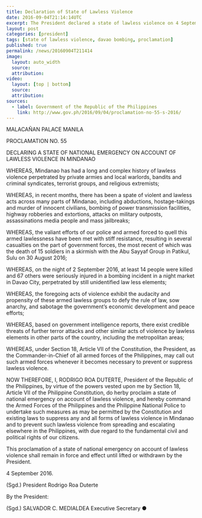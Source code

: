 ```yaml
---
title: Declaration of State of Lawless Violence
date: 2016-09-04T21:14:14UTC
excerpt: The President declared a state of lawless violence on 4 September after the Davao City bombing on the night of 2 September 2016 which killed 14 and injured 71 others.
layout: post
categories: [president]
tags: [state of lawless violence, davao bombing, proclamation]
published: true
permalink: /news/20160904T211414
image:
  layout: auto_width
  source: 
  attribution: 
video:
  layout: [top | bottom]
  source: 
  attribution: 
sources:
  - label: Government of the Republic of the Philippines
    link: http://www.gov.ph/2016/09/04/proclamation-no-55-s-2016/
---
```


MALACAÑAN PALACE 
MANILA

PROCLAMATION NO. 55

 

DECLARING A STATE OF NATIONAL EMERGENCY 
ON ACCOUNT OF LAWLESS VIOLENCE IN MINDANAO

 

WHEREAS, Mindanao has had a long and complex history of lawless violence perpetrated by private armies and local warlords, bandits and criminal syndicates, terrorist groups, and religious extremists;

WHEREAS, in recent months, there has been a spate of violent and lawless acts across many parts of Mindanao, including abductions, hostage-takings and murder of innocent civilians, bombing of power transmission facilities, highway robberies and extortions, attacks on military outposts, assassinations media people and mass jailbreaks;

WHEREAS, the valiant efforts of our police and armed forced to quell this armed lawlessness have been met with stiff resistance, resulting in several casualties on the part of government forces, the most recent of which was the death of 15 soldiers in a skirmish with the Abu Sayyaf Group in Patikul, Sulu on 30 August 2016;

WHEREAS, on the night of 2 September 2016, at least 14 people were killed and 67 others were seriously injured in a bombing incident in a night market in Davao City, perpetrated by still unidentified law less elements;

WHEREAS, the foregoing acts of violence exhibit the audacity and propensity of these armed lawless groups to defy the rule of law, sow anarchy, and sabotage the government’s economic development and peace efforts;

WHEREAS, based on government intelligence reports, there exist credible threats of further terror attacks and other similar acts of violence by lawless elements in other parts of the country, including the metropolitan areas;

WHEREAS, under Section 18, Article VII of the Constitution, the President, as the Commander-in-Chief of all armed forces of the Philippines, may call out such armed forces whenever it becomes necessary to prevent or suppress lawless violence.

NOW THEREFORE, I, RODRIGO ROA DUTERTE, President of the Republic of the Philippines, by virtue of the powers vested upon me by Section 18, Article VII of the Philippine Constitution, do herby proclaim a state of national emergency on account of lawless violence, and hereby command the Armed Forces of the Philippines and the Philippine National Police to undertake such measures as may be permitted by the Constitution and existing laws to suppress any and all forms of lawless violence in Mindanao and to prevent such lawless violence from spreading and escalating elsewhere in the Philippines, with due regard to the fundamental civil and political rights of our citizens.

This proclamation of a state of national emergency on account of lawless violence shall remain in force and effect until lifted or withdrawn by the President.

4 September 2016.

 

(Sgd.) President Rodrigo Roa Duterte

 

By the President:

(Sgd.) SALVADOR C. MEDIALDEA 
Executive Secretary
&#x25cf;
